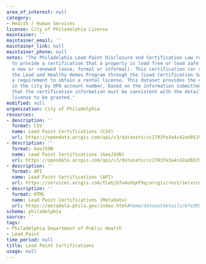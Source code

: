 ```yaml
---
area_of_interest: null
category:
- Health / Human Services
license: City of Philadelphia License
maintainer: ''
maintainer_email: ''
maintainer_link: null
maintainer_phone: null
notes: "The Philadelphia Lead Paint Disclosure and Certification Law requires owners of property built before 1978 
  to provide a certification that a property is lead free or lead safe before it may be rented to a tenant (either 
  a new or renewed lease, formal or informal). This certification (or statement of exemption) must be submitted to 
  the Lead and Healthy Homes Program through the [Lead Certification Submission System](https://leadcertification.phila.gov/login)
  a requirement to obtain a rental license. This dataset provides the current certification status of each property 
  in the city by OPA account number, based on the information submitted to the Lead and Healthy Homes Program. Note 
  that the certification information must be consistent with the details of the rental license in order for the rental 
  license to be granted."
modified: null
organization: City of Philadelphia
resources:
- description: ''
  format: CSV
  name: Lead Paint Certifications (CSV)
  url: https://opendata.arcgis.com/api/v3/datasets/cc1703fe3a4c42adb519075d7bda5ba8_0/downloads/data?format=csv&spatialRefId=4326&where=1%3D1
- description: ''
  format: GeoJSON
  name: Lead Paint Certifications (GeoJSON)
  url: https://opendata.arcgis.com/api/v3/datasets/cc1703fe3a4c42adb519075d7bda5ba8_0/downloads/data?format=geojson&spatialRefId=4326&where=1%3D1
- description: ''
  format: API
  name: Lead Paint Certifications (API)
  url: https://services.arcgis.com/fLeGjb7u4uXqeF9q/arcgis/rest/services/lhhp_lead_certifications/FeatureServer/0/query?outFields=*&where=1%3D1
- description: ''
  format: HTML
  name: Lead Paint Certifications (Metadata)
  url: https://metadata.phila.gov/index.html#home/datasetdetails/67e305ddcd04851f076dc40f/representationdetails/67e305ddcd04851f076dc422/
schema: philadelphia
source: ''
tags:
- Philadelphia Department of Public Health
- Lead Paint
time_period: null
title: Lead Paint Certifications
usage: null
---
```

